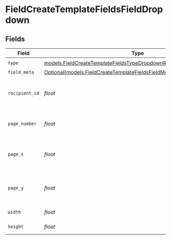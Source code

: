 # FieldCreateTemplateFieldsFieldDropdown


## Fields

| Field                                                                                                                                        | Type                                                                                                                                         | Required                                                                                                                                     | Description                                                                                                                                  |
| -------------------------------------------------------------------------------------------------------------------------------------------- | -------------------------------------------------------------------------------------------------------------------------------------------- | -------------------------------------------------------------------------------------------------------------------------------------------- | -------------------------------------------------------------------------------------------------------------------------------------------- |
| `type`                                                                                                                                       | [models.FieldCreateTemplateFieldsTypeDropdownRequestBody1](../models/fieldcreatetemplatefieldstypedropdownrequestbody1.md)                   | :heavy_check_mark:                                                                                                                           | N/A                                                                                                                                          |
| `field_meta`                                                                                                                                 | [Optional[models.FieldCreateTemplateFieldsFieldMetaDropdownRequestBody]](../models/fieldcreatetemplatefieldsfieldmetadropdownrequestbody.md) | :heavy_minus_sign:                                                                                                                           | N/A                                                                                                                                          |
| `recipient_id`                                                                                                                               | *float*                                                                                                                                      | :heavy_check_mark:                                                                                                                           | The ID of the recipient to create the field for.                                                                                             |
| `page_number`                                                                                                                                | *float*                                                                                                                                      | :heavy_check_mark:                                                                                                                           | The page number the field will be on.                                                                                                        |
| `page_x`                                                                                                                                     | *float*                                                                                                                                      | :heavy_check_mark:                                                                                                                           | The X coordinate of where the field will be placed.                                                                                          |
| `page_y`                                                                                                                                     | *float*                                                                                                                                      | :heavy_check_mark:                                                                                                                           | The Y coordinate of where the field will be placed.                                                                                          |
| `width`                                                                                                                                      | *float*                                                                                                                                      | :heavy_check_mark:                                                                                                                           | The width of the field.                                                                                                                      |
| `height`                                                                                                                                     | *float*                                                                                                                                      | :heavy_check_mark:                                                                                                                           | The height of the field.                                                                                                                     |
